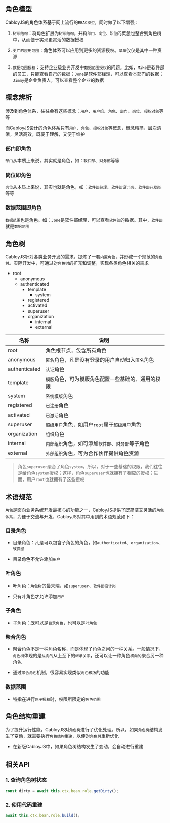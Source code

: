 ## 角色模型

CabloyJS的角色体系基于网上流行的`RBAC模型`，同时做了以下增强：

1. `树形结构`：将角色扩展为`树形结构`，并将`部门、岗位、职位`的概念也整合到角色树中，从而便于实现更灵活的数据授权

2. `更广的应用范围`：角色体系可以应用到更多的资源授权。`菜单`仅仅是其中一种资源

3. `数据范围授权`：支持企业级业务开发中`数据范围授权`的问题。比如，`Mike`是软件部的员工，只能查看自己的数据；`Jone`是软件部经理，可以查看本部门的数据；`Jimmy`是企业负责人，可以查看整个企业的数据

## 概念辨析

涉及到角色体系，往往会有这些概念：`用户`、`用户组`、`角色`、`部门`、`岗位`、`授权对象`等等

而CabloyJS设计的角色体系只有`用户`、`角色`、`授权对象`等概念，概念精简，层次清晰，灵活高效，既便于理解，又便于维护

### 部门即角色

`部门`从本质上来说，其实就是角色，如：`软件部`、`财务部`等等

### 岗位即角色

`岗位`从本质上来说，其实也就是角色，如：`软件部经理`、`软件部设计岗`、`软件部开发岗`等等

### 数据范围即角色

`数据范围`也是角色。如：`Jone`是软件部经理，可以查看`软件部`的数据。其中，`软件部`就是`数据范围`

## 角色树

CabloyJS针对各类业务开发的需求，提炼了一套`内置角色`，并形成一个规范的`角色树`。实际开发中，可通过对`角色树`的扩充和调整，实现各类角色相关的需求

* root
  * anonymous
  * authenticated
    * template
      * system
    * registered
    * activated
    * superuser
    * organization
      * internal
      * external

| 名称 | 说明 |
|----|----|
| root | 角色根节点，包含所有角色 |
| anonymous | `匿名`角色，凡是没有登录的用户自动归入`匿名`角色 |
| authenticated | `认证`角色 |
| template | `模版`角色，可为模版角色配置一些基础的、通用的权限 |
| system | `系统模版`角色 |
| registered | `已注册`角色 |
| activated | `已激活`角色 |
| superuser | `超级用户`角色，如用户`root`属于`超级用户`角色 |
| organization | `组织`角色 |
| internal | `内部组织`角色，如可添加`软件部`、`财务部`等子角色 |
| external | `外部组织`角色，可为合作伙伴提供角色资源 |

> 角色`superuser`聚合了角色`system`。所以，对于一些基础的权限，我们往往是给角色`system`授权；这样，角色`superuser`也就拥有了相应的授权；进而，用户`root`也就拥有了这些授权

## 术语规范

`角色`是面向业务系统开发最核心的功能之一，CabloyJS提供了既简洁又灵活的`角色体系`，为便于交流与开发，CabloyJS对其中用到的术语规范如下：

### 目录角色

* 目录角色：凡是可以包含子角色的角色，如`authenticated`、`organization`、`软件部`

* 目录角色不允许添加`用户`

### 叶角色

* 叶角色：`角色树`的最末端，如`superuser`、`软件部设计岗`

* 只有叶角色才允许添加`用户`

### 子角色

* 子角色：既可以是`目录角色`，也可以是`叶角色`

### 聚合角色

* 聚合角色不是一种角色名称，而是体现了角色之间的一种关系。一般情况下，`角色树`体现的是`纵向的`从上至下的`继承关系`，还可以让一种角色`横向的`聚合另一种角色

* 通过`聚合角色`机制，很容易实现类似`角色模版`的功能

### 数据范围

* 特指在进行`原子授权`时，权限所限定的`角色范围`

## 角色结构重建

为了提升运行性能，CabloyJS对`角色树`进行了优化处理。所以，如果`角色树`结构发生了变动，就需要执行`角色结构重建`，以便对`角色树`重新优化

* 在新版CabloyJS中，如果角色树结构发生了变动，会自动进行重建

## 相关API

### 1\. 查询角色树状态

``` javascript
const dirty = await this.ctx.bean.role.getDirty();
```

### 2\. 使用代码重建

``` javascript
await this.ctx.bean.role.build();
```